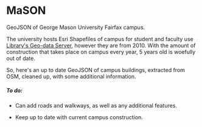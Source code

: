 MaSON
=========

GeoJSON of George Mason University Fairfax campus.

The university hosts Esri Shapefiles of campus for student and faculty use [Library's Geo-data Server](http://librarygeodata.gmu.edu.mutex.gmu.edu/), however they are from 2010. With the amount of construction that takes place on campus every year, 5 years old is woefully out of date.

So, here's an up to date GeoJSON of campus buildings, extracted from OSM, cleaned up, with some additional information.

##### To do:

- Can add roads and walkways, as well as any additional features.

- Keep up to date with current campus construction.


